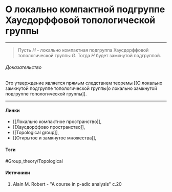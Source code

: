# О локально компактной подгруппе Хаусдорффовой топологической группы
***
>Пусть $H$ - локально компактная подгруппа Хаусдорффовой топологической группы $G$. Тогда $H$ будет замкнутой подгруппой.

###### Доказательство
Это утверждение является прямым следствием теоремы [[О локально замкнутой подгруппе топологической группы|о локально замкнутой подгруппе топологической группы]]. 
***
#### Линки
- [[Локально компактное пространство]],
- [[Хаусдорффово пространство]],
- [[Topological group]],
- [[Открытое и замкнутое множества]],
#### Тэги
 #Group_theory/Topological 
#### Источники
1. Alain M. Robert - "A course in p-adic analysis" c.20